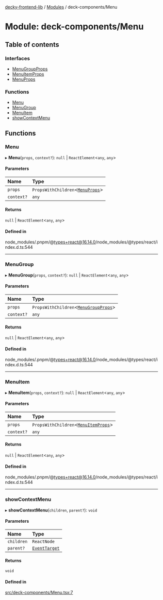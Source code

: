 [decky-frontend-lib](../README.md) / [Modules](../modules.md) / deck-components/Menu

# Module: deck-components/Menu

## Table of contents

### Interfaces

- [MenuGroupProps](../interfaces/deck_components_Menu.MenuGroupProps.md)
- [MenuItemProps](../interfaces/deck_components_Menu.MenuItemProps.md)
- [MenuProps](../interfaces/deck_components_Menu.MenuProps.md)

### Functions

- [Menu](deck_components_Menu.md#menu)
- [MenuGroup](deck_components_Menu.md#menugroup)
- [MenuItem](deck_components_Menu.md#menuitem)
- [showContextMenu](deck_components_Menu.md#showcontextmenu)

## Functions

### Menu

▸ **Menu**(`props`, `context?`): ``null`` \| `ReactElement`<`any`, `any`\>

#### Parameters

| Name | Type |
| :------ | :------ |
| `props` | `PropsWithChildren`<[`MenuProps`](../interfaces/deck_components_Menu.MenuProps.md)\> |
| `context?` | `any` |

#### Returns

``null`` \| `ReactElement`<`any`, `any`\>

#### Defined in

node_modules/.pnpm/@types+react@16.14.0/node_modules/@types/react/index.d.ts:544

___

### MenuGroup

▸ **MenuGroup**(`props`, `context?`): ``null`` \| `ReactElement`<`any`, `any`\>

#### Parameters

| Name | Type |
| :------ | :------ |
| `props` | `PropsWithChildren`<[`MenuGroupProps`](../interfaces/deck_components_Menu.MenuGroupProps.md)\> |
| `context?` | `any` |

#### Returns

``null`` \| `ReactElement`<`any`, `any`\>

#### Defined in

node_modules/.pnpm/@types+react@16.14.0/node_modules/@types/react/index.d.ts:544

___

### MenuItem

▸ **MenuItem**(`props`, `context?`): ``null`` \| `ReactElement`<`any`, `any`\>

#### Parameters

| Name | Type |
| :------ | :------ |
| `props` | `PropsWithChildren`<[`MenuItemProps`](../interfaces/deck_components_Menu.MenuItemProps.md)\> |
| `context?` | `any` |

#### Returns

``null`` \| `ReactElement`<`any`, `any`\>

#### Defined in

node_modules/.pnpm/@types+react@16.14.0/node_modules/@types/react/index.d.ts:544

___

### showContextMenu

▸ **showContextMenu**(`children`, `parent?`): `void`

#### Parameters

| Name | Type |
| :------ | :------ |
| `children` | `ReactNode` |
| `parent?` | [`EventTarget`]( https://developer.mozilla.org/en-US/docs/Web/API/EventTarget ) |

#### Returns

`void`

#### Defined in

[src/deck-components/Menu.tsx:7](https://github.com/SteamDeckHomebrew/decky-frontend-lib/blob/925ea8c/src/deck-components/Menu.tsx#L7)
